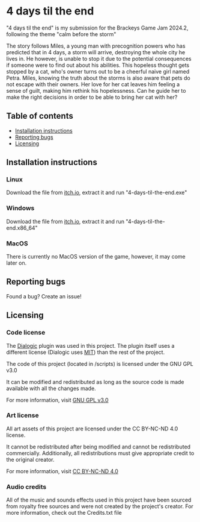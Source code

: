 # 4 days til the end

 "4 days til the end" is my submission for the Brackeys Game Jam 2024.2, following the theme "calm before the storm"

The story follows Miles, a young man with precognition powers who has predicted that in 4 days, a storm will arrive, destroying the whole city he lives in. He however, is unable to stop it due to the potential consequences if someone were to find out about his abilities. This hopeless thought gets stopped by a cat, who's owner turns out to be a cheerful naive girl named Petra. Miles, knowing the truth about the storms is also aware that pets do not escape with their owners. Her love for her cat leaves him feeling a sense of guilt, making him rethink his hopelessness. Can he guide her to make the right decisions in order to be able to bring her cat with her?

## Table of contents

- [Installation instructions](#installation-instructions)
- [Reporting bugs](#reporting-bugs)
- [Licensing](#licensing)

## Installation instructions

### Linux

Download the file from [itch.io](https://fleurendcrow.itch.io/4-days-til-the-end), extract it and run "4-days-til-the-end.exe"

### Windows

Download the file from [itch.io](https://fleurendcrow.itch.io/4-days-til-the-end), extract it and run "4-days-til-the-end.x86_64"

### MacOS

There is currently no MacOS version of the game, however, it may come later on.

## Reporting bugs

Found a bug? Create an issue!

## Licensing

### Code license

The [Dialogic](https://dialogic.pro/) plugin was used in this project. The plugin itself uses a different license (Dialogic uses [MIT](https://choosealicense.com/licenses/mit/)) than the rest of the project.

The code of this project (located in /scripts) is licensed under the GNU GPL v3.0

It can be modified and redistributed as long as the source code is made available with all the changes made.

For more information, visit [GNU GPL v3.0](https://choosealicense.com/licenses/gpl-3.0/)

### Art license

All art assets of this project are licensed under the CC BY-NC-ND 4.0 license.

It cannot be redistributed after being modified and cannot be redistributed commercially. Additionally, all redistributions must give appropriate credit to the original creator.

For more information, visit [CC BY-NC-ND 4.0](https://creativecommons.org/licenses/by-nc-nd/4.0/)

### Audio credits

All of the music and sounds effects used in this project have been sourced from royalty free sources and were not created by the project's creator. For more information, check out the Credits.txt file

